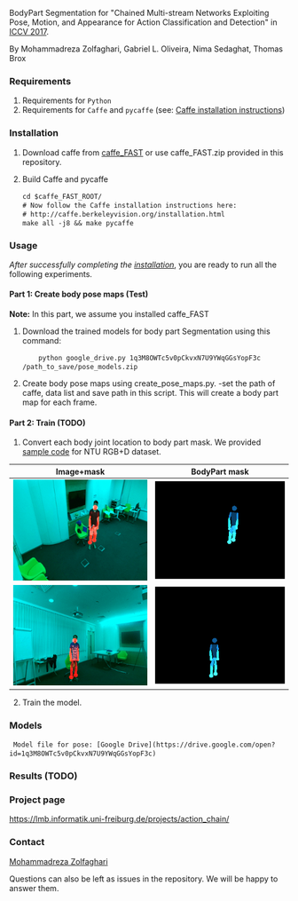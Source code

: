 BodyPart Segmentation for "Chained Multi-stream Networks Exploiting Pose, Motion, and Appearance for Action Classification and Detection" in [ICCV 2017](http://openaccess.thecvf.com/content_ICCV_2017/papers/Zolfaghari_Chained_Multi-Stream_Networks_ICCV_2017_paper.pdf).

By Mohammadreza Zolfaghari, Gabriel L. Oliveira, Nima Sedaghat, Thomas Brox




### Requirements
1. Requirements for `Python`
2. Requirements for `Caffe` and `pycaffe` (see: [Caffe installation instructions](http://caffe.berkeleyvision.org/installation.html))

### Installation
1. Download caffe from [caffe_FAST](https://lmb.informatik.uni-freiburg.de/resources/binaries/PartSeg/caffe_FAST.tar.gz) or use caffe_FAST.zip provided in this repository.
2. Build Caffe and pycaffe

    ```Shell
    cd $caffe_FAST_ROOT/
    # Now follow the Caffe installation instructions here:
    # http://caffe.berkeleyvision.org/installation.html
    make all -j8 && make pycaffe
    ```

### Usage

*After successfully completing the [installation](#installation)*, you are ready to run all the following experiments.

#### Part 1: Create body pose maps (Test)
**Note:** In this part, we assume you installed caffe_FAST
1. Download the trained models for body part Segmentation using this command:

	```Shell
        python google_drive.py 1q3M8OWTc5v0pCkvxN7U9YWqGGsYopF3c /path_to_save/pose_models.zip
	```
    
2. Create body pose maps using create_pose_maps.py.
    -set the path of caffe, data list and save path in this script.
    This will create a body part map for each frame. 

#### Part 2: Train (TODO)

1. Convert each body joint location to body part mask. We provided [sample code](https://github.com/mzolfaghari/chained-multistream-networks/tree/master/body_part_segmentation/create_body_mask) for NTU RGB+D dataset.

Image+mask             |  BodyPart mask
:-------------------------:|:-------------------------:
![](../files/GIFMaker1.gif)  |  ![](../files/GIFMaker2.gif)
![](../files/GIFMaker3.gif)  |  ![](../files/GIFMaker4.gif)

2. Train the model.




### Models

     Model file for pose: [Google Drive](https://drive.google.com/open?id=1q3M8OWTc5v0pCkvxN7U9YWqGGsYopF3c)


### Results (TODO)


### Project page
https://lmb.informatik.uni-freiburg.de/projects/action_chain/


### Contact

  [Mohammadreza Zolfaghari](https://github.com/mzolfaghari/chained-multistream-networks)

  Questions can also be left as issues in the repository. We will be happy to answer them.
